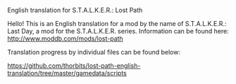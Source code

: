 English translation for S.T.A.L.K.E.R.: Lost Path

Hello! This is an English translation for a mod by the name of S.T.A.L.K.E.R.: Last Day, a mod for the S.T.A.L.K.E.R. series. Information can be found here: http://www.moddb.com/mods/lost-path

Translation progress by individual files can be found below:

https://github.com/thorbits/lost-path-english-translation/tree/master/gamedata/scripts
